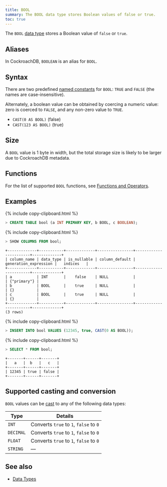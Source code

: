 ```yaml
---
title: BOOL
summary: The BOOL data type stores Boolean values of false or true.
toc: true
---
```


The `BOOL` [data type](data-types.html) stores a Boolean value of `false` or `true`.


## Aliases

In CockroachDB, `BOOLEAN` is an alias for `BOOL`.

## Syntax

There are two predefined [named constants](sql-constants.html#named-constants) for `BOOL`: `TRUE` and `FALSE` (the names are case-insensitive).

Alternately, a boolean value can be obtained by coercing a numeric value: zero is coerced to `FALSE`, and any non-zero value to `TRUE`.

- `CAST(0 AS BOOL)` (false)
- `CAST(123 AS BOOL)` (true)

## Size

A `BOOL` value is 1 byte in width, but the total storage size is likely to be larger due to CockroachDB metadata.

## Functions
For the list of supported `BOOL` functions, see [Functions and Operators](functions-and-operators.html#bool-functions).

## Examples

{% include copy-clipboard.html %}
~~~ sql
> CREATE TABLE bool (a INT PRIMARY KEY, b BOOL, c BOOLEAN);
~~~

{% include copy-clipboard.html %}
~~~ sql
> SHOW COLUMNS FROM bool;
~~~

~~~
+-------------+-----------+-------------+----------------+-----------------------+-------------+
| column_name | data_type | is_nullable | column_default | generation_expression |   indices   |
+-------------+-----------+-------------+----------------+-----------------------+-------------+
| a           | INT       |    false    | NULL           |                       | {"primary"} |
| b           | BOOL      |    true     | NULL           |                       | {}          |
| c           | BOOL      |    true     | NULL           |                       | {}          |
+-------------+-----------+-------------+----------------+-----------------------+-------------+
(3 rows)
~~~

{% include copy-clipboard.html %}
~~~ sql
> INSERT INTO bool VALUES (12345, true, CAST(0 AS BOOL));
~~~

{% include copy-clipboard.html %}
~~~ sql
> SELECT * FROM bool;
~~~

~~~
+-------+------+-------+
|   a   |  b   |   c   |
+-------+------+-------+
| 12345 | true | false |
+-------+------+-------+
~~~

## Supported casting and conversion

`BOOL` values can be [cast](data-types.html#data-type-conversions-and-casts) to any of the following data types:

Type | Details
-----|--------
`INT` | Converts `true` to `1`, `false` to `0`
`DECIMAL` | Converts `true` to `1`, `false` to `0`
`FLOAT` | Converts `true` to `1`, `false` to `0`
`STRING` | ––

## See also

* [Data Types](data-types.html)
